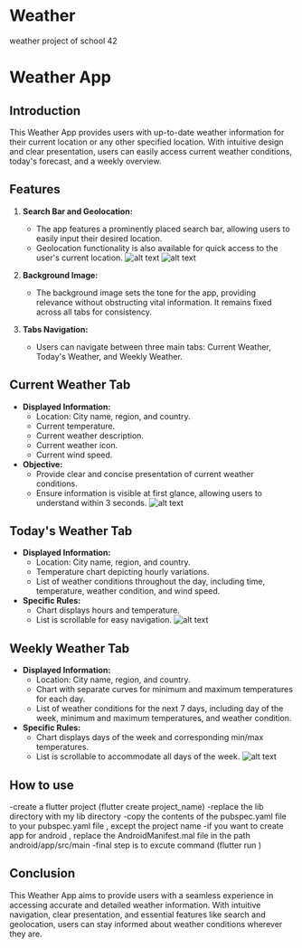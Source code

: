 # Weather
weather project of school 42
# Weather App

## Introduction
This Weather App provides users with up-to-date weather information for their current location or any other specified location. With intuitive design and clear presentation, users can easily access current weather conditions, today's forecast, and a weekly overview.

## Features
1. **Search Bar and Geolocation:**
   - The app features a prominently placed search bar, allowing users to easily input their desired location.
   - Geolocation functionality is also available for quick access to the user's current location.
![alt text](https://github.com/abduvahab/Weather/blob/main/Images/searchbar.png?raw=true)
![alt text](https://github.com/abduvahab/Weather/blob/main/Images/exceptions.png?raw=true)
2. **Background Image:**
   - The background image sets the tone for the app, providing relevance without obstructing vital information. It remains fixed across all tabs for consistency.

3. **Tabs Navigation:**
   - Users can navigate between three main tabs: Current Weather, Today's Weather, and Weekly Weather.

## Current Weather Tab 
- **Displayed Information:**
  - Location: City name, region, and country.
  - Current temperature.
  - Current weather description.
  - Current weather icon.
  - Current wind speed.
- **Objective:**
  - Provide clear and concise presentation of current weather conditions.
  - Ensure information is visible at first glance, allowing users to understand within 3 seconds.
![alt text](https://github.com/abduvahab/Weather/blob/main/Images/current.png?raw=true)
## Today's Weather Tab 
- **Displayed Information:**
  - Location: City name, region, and country.
  - Temperature chart depicting hourly variations.
  - List of weather conditions throughout the day, including time, temperature, weather condition, and wind speed.
- **Specific Rules:**
  - Chart displays hours and temperature.
  - List is scrollable for easy navigation.
![alt text](https://github.com/abduvahab/Weather/blob/main/Images/current.png?raw=true)
## Weekly Weather Tab 
- **Displayed Information:**
  - Location: City name, region, and country.
  - Chart with separate curves for minimum and maximum temperatures for each day.
  - List of weather conditions for the next 7 days, including day of the week, minimum and maximum temperatures, and weather condition.
- **Specific Rules:**
  - Chart displays days of the week and corresponding min/max temperatures.
  - List is scrollable to accommodate all days of the week.
![alt text](https://github.com/abduvahab/Weather/blob/main/Images/week.png?raw=true)

## How to use
   -create a flutter project (flutter create project_name)
   -replace the lib directory with my lib directory
   -copy the contents of the pubspec.yaml file to your pubspec.yaml file , except the project name 
   -if you want to create app for android , replace the AndroidManifest.mal file in the path android/app/src/main
   -final step is to excute command (flutter run )
## Conclusion
This Weather App aims to provide users with a seamless experience in accessing accurate and detailed weather information. With intuitive navigation, clear presentation, and essential features like search and geolocation, users can stay informed about weather conditions wherever they are.
